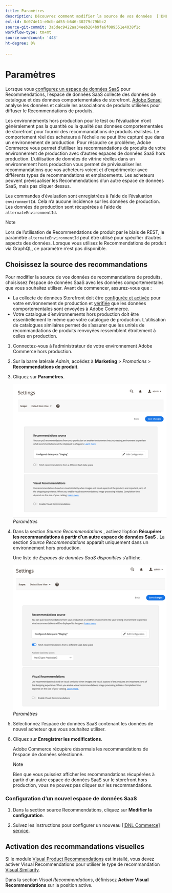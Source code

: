 ```yaml
---
title: Paramètres
description: Découvrez comment modifier la source de vos données  [!DNL Product Recommendations] et comment activer les recommandations visuelles.
exl-id: 8c074e11-e0cb-4d55-b646-30279c79bbc2
source-git-commit: 3a5dec9422aa34eeb204b9fe6f089551e4038f1c
workflow-type: tm+mt
source-wordcount: '448'
ht-degree: 0%

---
```


# Paramètres

Lorsque vous [configurez un espace de données SaaS](../landing/saas.md#saas-configuration) pour Recommendations, l’espace de données SaaS collecte des données de catalogue et des données comportementales de storefront. [Adobe Sensei](https://www.adobe.com/sensei.html) analyse les données et calcule les associations de produits utilisées pour diffuser le Recommendations de produits.

Les environnements hors production pour le test ou l’évaluation n’ont généralement pas la quantité ou la qualité des données comportementales de storefront pour fournir des recommandations de produits réalistes. Le comportement réel des acheteurs à l’échelle ne peut être capturé que dans un environnement de production. Pour résoudre ce problème, Adobe Commerce vous permet d’utiliser les recommandations de produits de votre environnement de production avec d’autres espaces de données SaaS hors production. L’utilisation de données de vitrine réelles dans un environnement hors production vous permet de prévisualiser les recommandations que vos acheteurs voient et d’expérimenter avec différents types de recommandations et emplacements. Les acheteurs peuvent prévisualiser les Recommendations d’un autre espace de données SaaS, mais pas cliquer dessus.

Les commandes d’évaluation sont enregistrées à l’aide de l’évaluation `environmentId`. Cela n’a aucune incidence sur les données de production. Les données de production sont récupérées à l’aide de `alternateEnvironmentId`.

>[!NOTE]
>
>Lors de l’utilisation de Recommendations de produit par le biais de REST, le paramètre `alternateEnvironmentId` peut être utilisé pour spécifier d’autres aspects des données. Lorsque vous utilisez le Recommendations de produit via GraphQL, ce paramètre n’est pas disponible.

## Choisissez la source des recommandations

Pour modifier la source de vos données de recommandations de produits, choisissez l’espace de données SaaS avec les données comportementales que vous souhaitez utiliser. Avant de commencer, assurez-vous que :

- La collecte de données Storefront doit être [ configurée et activée](install-configure.md) pour votre environnement de production et [vérifiée](verify.md) que les données comportementales sont envoyées à Adobe Commerce.
- Votre catalogue d’environnements hors production doit être essentiellement le même que votre catalogue de production. L’utilisation de catalogues similaires permet de s’assurer que les unités de recommandations de produits renvoyées ressemblent étroitement à celles en production.

1. Connectez-vous à l’administrateur de votre environnement Adobe Commerce hors production.

1. Sur la barre latérale _Admin_, accédez à **Marketing** > _Promotions_ > **Recommendations de produit**.

1. Cliquez sur **Paramètres**.

   ![paramètres de recommandation de produit](assets/settings.png)
   _Paramètres_

1. Dans la section _Source Recommendations_ , activez l’option **Récupérer les recommandations à partir d’un autre espace de données SaaS** . La section _Source Recommendations_ apparaît uniquement dans un environnement hors production.

   Une liste de _Espaces de données SaaS disponibles_ s’affiche.

   ![paramètres de recommandation de produit](assets/settings-select-saas.png)
   _Paramètres_

1. Sélectionnez l’espace de données SaaS contenant les données de nouvel acheteur que vous souhaitez utiliser.

1. Cliquez sur **Enregistrer les modifications**.

   Adobe Commerce récupère désormais les recommandations de l’espace de données sélectionné.

   >[!NOTE]
   >
   > Bien que vous puissiez afficher les recommandations récupérées à partir d’un autre espace de données SaaS sur le storefront hors production, vous ne pouvez pas cliquer sur les recommandations.

### Configuration d’un nouvel espace de données SaaS

1. Dans la section source Recommendations, cliquez sur **Modifier la configuration**.

1. Suivez les instructions pour configurer un nouveau [[!DNL Commerce] service](/help/landing/saas.md).

## Activation des recommandations visuelles

Si le module [Visual Product Recommendations](install-configure.md) est installé, vous devez activer Visual Recommendations pour utiliser le type de recommandation [Visual Similarity](type.md#visualsim).

Dans la section _Visual Recommendations_, définissez **Activer Visual Recommendations** sur la position active.
